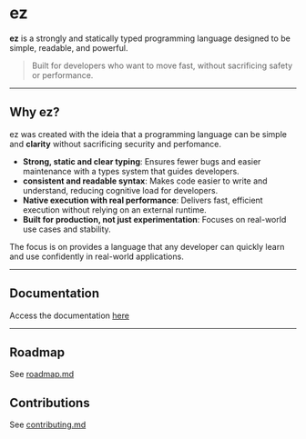 # ez

**ez** is a strongly and statically typed programming language designed to be simple, readable, and powerful.

> Built for developers who want to move fast, without sacrificing safety or performance.

---

## Why ez?

ez was created with the ideia that a programming language can be simple and **clarity** without sacrificing security and perfomance.

-   **Strong, static and clear typing**: Ensures fewer bugs and easier maintenance with a types system that guides developers.
-   **consistent and readable syntax**: Makes code easier to write and understand, reducing cognitive load for developers.
-   **Native execution with real performance**: Delivers fast, efficient execution without relying on an external runtime.
-   **Built for production, not just experimentation**: Focuses on real-world use cases and stability.

The focus is on provides a language that any developer can quickly learn and use confidently in real-world applications.

---

## Documentation

Access the documentation [here](doc/README.md)

---

## Roadmap

See [roadmap.md](doc/roadmap.md)

## Contributions

See [contributing.md](doc/contributing.md)
